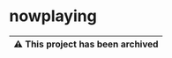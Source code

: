 # nowplaying

| ⚠️ This project has been archived |
| -------------------------------------------- |
